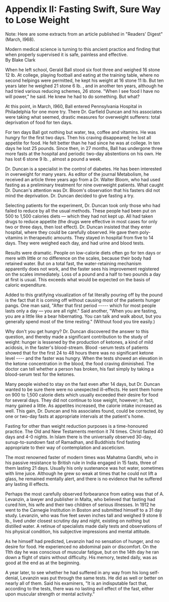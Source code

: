 Appendix II: Fasting Swift, Sure Way to Lose Weight
===================================================

Note: Here are some extracts from an article published in "Readers'
Digest" (March, I968).

Modern medical science is turning to this ancient practice and finding
that when properly supervised it is safe, painless and effective.  
 By Blake Clark

When he left school, Gerald Ball stood six foot three and weighed 16
stone 12 lb. At college, playing football and eating at the training
table, where no second helpings were permitted, he kept his weight at 16
stone 11 lb. But ten years later he weighed 21 stone 6 lb. , and in
another ten years, although he had tried various reducing schemes, 26
stone. "When I see food I have no will power," he said. He knew he had
to do something. But what?

At this point, in March, I960, Ball entered Pennsylvania Hospital in
Philadelphia for one more try. There Dr. Garfield Duncan and his
associates were taking what seemed, drastic measures for overweight
sufferers: total deprivation of food for ten days.

For ten days Ball got nothing but water, tea, coffee and vitamins. He
was hungry for the first two days. Then his craving disappeared; he lost
all appetite for food. He felt better than he had since he was at
college. In ten days he lost 25 pounds. Since then, in 27 months, Ball
has undergone three more fasts at the hospital and periodic two-day
abstentions on his own. He has lost 6 stone 9 lb. , almost a pound a
week.

Dr. Duncan is a specialist in the control of diabetes. He has been
interested in overweight for many years. As editor of the journal
Metabolism, he received an article three years ago from a Dr. Walter
Bloom, who had used fasting as a preliminary treatment for nine
overweight patients. What caught Dr. Duncan's attention was Dr. Bloom's
observation that his fasters did not mind the deprivation. Dr. Duncan
decided to give fasting a try.

Selecting patients for the experiment, Dr. Duncan took only those who
had failed to reduce by all the usual methods. These people had been put
on 500 to 1,500 calories diets — which they had not kept up. All had
taken drugs to reduce appetite (the drugs were effective in most cases
for only two or three days, then lost effect). Dr. Duncan insisted that
they enter hospital, where they could be carefully observed. He gave
them poly-vitamins in therapeutic amounts. They stayed in hospital from
five to 14 days. They were weighed each day, and had urine and blood
tests.

Results were dramatic. People on low-calorie diets often go for ten days
or mere with little or no difference on the scales, because their body
had retained water. But on a total fast, the water-retaining mechanism
apparently does not work, and the faster sees his improvement registered
on the scales immediately. Loss of a pound and a half to two pounds a
day at first is usual. This exceeds what would be expected on the basis
of caloric expenditure.

Added to this gratifying visualization of fat literally pouring off by
the pound is the fact that it is coming off without causing most of the
patients hunger pangs. One man said, "After that first period -----
which for most people lasts only a day — you are all right." Said
another, "When you are fasting, you are a little like a bear
hibernating. You can talk and walk about, but you generally spend most
of the time resting." (Without food you tire easily.)

Why don't you get hungry? Dr. Duncan discovered the answer to this
question, and thereby made a significant contribution to the study of
weight: hunger is lessened by the production of ketones, a kind of mild
acidosis, in the faster's blood-stream. Blood -serum tests of patients
showed that for the first 24 to 48 hours there was no significant ketone
level ---- and the faster was hungry. When the tests showed an elevation
in the ketone concentration in the blood, the food craving diminished.
The doctor can tell whether a person has broken, his fast simply by
taking a blood-serum test for the ketones.

Many people wished to stay on the fast even after 14 days, but Dr.
Duncan wanted to be sure there were no unexpected ill-effects. He sent
them home on 900 to 1,500 calorie diets which usually exceeded their
desire for food for several days. They did not continue to lose weight,
however; in fact, many gained a little. As appetites increased, the
calorie intake increased as well. This gain, Dr. Duncan and his
associates found, could be corrected, by one or two-day fasts at
appropriate intervals at the patient's home.

Fasting for other than weight reduction purposes is a time-honoured
practice. The Old and New Testaments mention it 74 times. Christ fasted
40 days and 4-0 nights. In Islam there is the universally observed
30-day, sunup-to-sundown fast of Ramadhan, and Buddhists find fasting
appropriate to their way of contemplation and asceticism.

The most renowned faster of modern times was Mahatma Gandhi, who in his
passive resistance to British rule in India engaged in 15 fasts, three
of them lasting 21 days. Usually his only sustenance was hot water,
sometimes with lime juice. Although he grew so weak at times that he
could not lift a glass, he remained mentally alert, and there is no
evidence that he suffered any lasting ill effects.

Perhaps the most carefully observed forbearance from eating was that of
A. Levanzin, a lawyer and publisher in Malta, who believed that fasting
had cured him, his wife and their two children of serious illnesses. In
1912 he went to the Carnegie Institution in Boston and submitted himself
to a 31 day study. Levanzin, who was five feet seven inches tall and
weighed 9 stone 8 lb., lived under closest scrutiny day and night,
existing on nothing but distilled water. A retinue of specialists made
daily tests and observations of his physical condition, his subjective
impressions and mental attitude.

As he himself had predicted, Levanzin had no sensation of hunger, and no
desire for food. He experienced no abdominal pain or discomfort. On the
11th day he was conscious of muscular fatigue, but on the 14th day he
ran down a flight of stairs without difficulty. His memory, tested
daily, was as good at the end as at the beginning.

A year later, to see whether he had suffered in any way from his long
self-denial, Levanzin was put through the same tests. He did as well or
better on nearly all of them. Said his examiners, "It is an indisputable
fact that, according to the tests, there was no lasting evil effect of
the fast, either upon muscular strength or mental activity."


